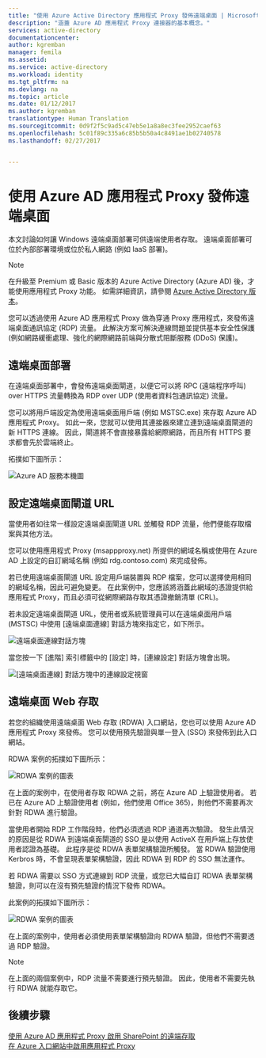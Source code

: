 ```yaml
---
title: "使用 Azure Active Directory 應用程式 Proxy 發佈遠端桌面 | Microsoft Docs"
description: "涵蓋 Azure AD 應用程式 Proxy 連接器的基本概念。"
services: active-directory
documentationcenter: 
author: kgremban
manager: femila
ms.assetid: 
ms.service: active-directory
ms.workload: identity
ms.tgt_pltfrm: na
ms.devlang: na
ms.topic: article
ms.date: 01/12/2017
ms.author: kgremban
translationtype: Human Translation
ms.sourcegitcommit: 0d9f2f5c9ad5c47eb5e1a8a8ec3fee2952caef63
ms.openlocfilehash: 5c01f89c335a6c85b5b50a4c8491ae1b02740578
ms.lasthandoff: 02/27/2017


---
```


# <a name="publish-remote-desktop-with-azure-ad-application-proxy"></a>使用 Azure AD 應用程式 Proxy 發佈遠端桌面

本文討論如何讓 Windows 遠端桌面部署可供遠端使用者存取。 遠端桌面部署可位於內部部署環境或位於私人網路 (例如 IaaS 部署)。

> [!NOTE]
> 在升級至 Premium 或 Basic 版本的 Azure Active Directory (Azure AD) 後，才能使用應用程式 Proxy 功能。 如需詳細資訊，請參閱 [Azure Active Directory 版本](active-directory-editions.md)。

您可以透過使用 Azure AD 應用程式 Proxy 做為穿通 Proxy 應用程式，來發佈遠端桌面通訊協定 (RDP) 流量。 此解決方案可解決連線問題並提供基本安全性保護 (例如網路緩衝處理、強化的網際網路前端與分散式阻斷服務 (DDoS) 保護)。

## <a name="remote-desktop-deployment"></a>遠端桌面部署

在遠端桌面部署中，會發佈遠端桌面閘道，以便它可以將 RPC (遠端程序呼叫) over HTTPS 流量轉換為 RDP over UDP (使用者資料包通訊協定) 流量。

您可以將用戶端設定為使用遠端桌面用戶端 (例如 MSTSC.exe) 來存取 Azure AD 應用程式 Proxy。 如此一來，您就可以使用其連接器來建立連到遠端桌面閘道的新 HTTPS 連線。 因此，閘道將不會直接暴露給網際網路，而且所有 HTTPS 要求都會先於雲端終止。

拓撲如下圖所示：

 ![Azure AD 服務本機圖](./media/application-proxy-publish-remote-desktop/remote-desktop-topology.png)

## <a name="configure-the-remote-desktop-gateway-url"></a>設定遠端桌面閘道 URL

當使用者如往常一樣設定遠端桌面閘道 URL 並觸發 RDP 流量，他們便能存取檔案與其他方法。

您可以使用應用程式 Proxy (msappproxy.net) 所提供的網域名稱或使用在 Azure AD 上設定的自訂網域名稱 (例如 rdg.contoso.com) 來完成發佈。

若已使用遠端桌面閘道 URL 設定用戶端裝置與 RDP 檔案，您可以選擇使用相同的網域名稱，因此可避免變更。 在此案例中，您應該將涵蓋此網域的憑證提供給應用程式 Proxy，而且必須可從網際網路存取其憑證撤銷清單 (CRL)。

若未設定遠端桌面閘道 URL，使用者或系統管理員可以在遠端桌面用戶端 (MSTSC) 中使用 [遠端桌面連線] 對話方塊來指定它，如下所示。

 ![遠端桌面連線對話方塊](./media/application-proxy-publish-remote-desktop/remote-desktop-connection-advanced.png)

當您按一下 [進階] 索引標籤中的 [設定] 時，[連線設定] 對話方塊會出現。

 ![[遠端桌面連線] 對話方塊中的連線設定視窗](./media/application-proxy-publish-remote-desktop/remote-desktop-connection-settings.png)

## <a name="remote-desktop-web-access"></a>遠端桌面 Web 存取

若您的組織使用遠端桌面 Web 存取 (RDWA) 入口網站，您也可以使用 Azure AD 應用程式 Proxy 來發佈。 您可以使用預先驗證與單一登入 (SSO) 來發佈到此入口網站。

RDWA 案例的拓撲如下圖所示：

 ![RDWA 案例的圖表](./media/application-proxy-publish-remote-desktop/remote-desktop-web-access-portal1.png)

在上面的案例中，在使用者存取 RDWA 之前，將在 Azure AD 上驗證使用者。 若已在 Azure AD 上驗證使用者 (例如，他們使用 Office 365)，則他們不需要再次針對 RDWA 進行驗證。

當使用者開始 RDP 工作階段時，他們必須透過 RDP 通道再次驗證。 發生此情況的原因是從 RDWA 到遠端桌面閘道的 SSO 是以使用 ActiveX 在用戶端上存放使用者認證為基礎。 此程序是從 RDWA 表單架構驗證所觸發。 當 RDWA 驗證使用 Kerbros 時，不會呈現表單架構驗證，因此 RDWA 到 RDP 的 SSO 無法運作。

若 RDWA 需要以 SSO 方式連線到 RDP 流量，或您已大幅自訂 RDWA 表單架構驗證，則可以在沒有預先驗證的情況下發佈 RDWA。

此案例的拓撲如下圖所示：

 ![RDWA 案例的圖表](./media/application-proxy-publish-remote-desktop/remote-desktop-web-access-portal2.png)

在上面的案例中，使用者必須使用表單架構驗證向 RDWA 驗證，但他們不需要透過 RDP 驗證。

>[!NOTE]
>在上面的兩個案例中，RDP 流量不需要進行預先驗證。 因此，使用者不需要先執行 RDWA 就能存取它。

## <a name="next-steps"></a>後續步驟

[使用 Azure AD 應用程式 Proxy 啟用 SharePoint 的遠端存取](application-proxy-enable-remote-access-sharepoint.md)  
[在 Azure 入口網站中啟用應用程式 Proxy](https://github.com/Microsoft/azure-docs-pr/blob/master/articles/active-directory/active-directory-application-proxy-enable.md)

